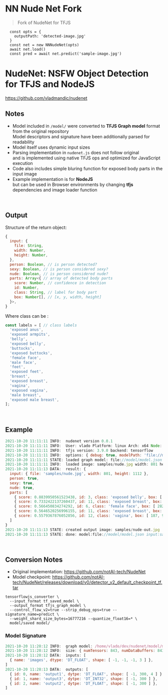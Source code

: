 # NN Nude Net Fork
> Fork of NudeNet for TFJS

```
  const opts = {
    outputPath: 'detected-image.jpg'
  }
  const net = new NNNudeNet(opts)
  await net.load()
  const pred = await net.predict('sample-image.jpg')
```


# NudeNet: NSFW Object Detection for TFJS and NodeJS
https://github.com/vladmandic/nudenet

## Notes

- Model included in `/model/` were converted to **TFJS Graph model** format from the original repository  
  Model descriptors and signature have been additionally parsed for readability  
- Model itself uses dynamic input sizes  
- Parsing implementation in `nudenet.js` does not follow original  
  and is implemented using native TFJS ops and optimized for JavaScript execution  
- Code also includes simple bluring function for exposed body parts in the input image  
- Example implementation is for **NodeJS**  
  but can be used in Browser environments by changing **tfjs** dependencies and image loader function  

<br>

## Output

Structure of the return object:

```js
{
  input: {
    file: String,
    width: Number,
    height: Number,
  },
  person: Boolean, // is person detected?
  sexy: Boolean, // is person considered sexy?
  nude: Boolean, // is person considered nude?
  parts: Array<{ // array of detected body parts
    score: Number, // confidence in detection
    id: Number,
    class: String, // label for body part
    box: Number[], // [x, y, width, height]
  }>,
}
```

Where class can be :

```js
const labels = [ // class labels
  'exposed anus',
  'exposed armpits',
  'belly',
  'exposed belly',
  'buttocks',
  'exposed buttocks',
  'female face',
  'male face',
  'feet',
  'exposed feet',
  'breast',
  'exposed breast',
  'vagina',
  'exposed vagina',
  'male breast',
  'exposed male breast',
];
```

<br>

## Example

```js
2021-10-20 11:11:11 INFO:  nudenet version 0.0.1
2021-10-20 11:11:11 INFO:  User: vlado Platform: linux Arch: x64 Node: v16.8.0
2021-10-20 11:11:11 INFO:  tfjs version: 3.9.0 backend: tensorflow
2021-10-20 11:11:11 INFO:  options: { debug: true, modelPath: 'file://model/model.json', minScore: 0.3, maxResults: 50, iouThreshold: 0.5, outputNodes: [ 'output1', 'output2', 'output3' ], blurNude: true, blurRadius: 25 }
2021-10-20 11:11:11 STATE: loaded graph model: file://model/model.json
2021-10-20 11:11:11 INFO:  loaded image: samples/nude.jpg width: 801 height: 1112
2021-10-20 11:11:13 DATA:  result: {
  input: { file: 'samples/nude.jpg', width: 801, height: 1112 },
  person: true,
  sexy: true,
  nude: true,
  parts: [
    { score: 0.8839950561523438, id: 3, class: 'exposed belly', box: [ 194, 639, 244, 221 ] },
    { score: 0.7332422137260437, id: 11, class: 'exposed breast', box: [ 371, 450, 142, 154 ] },
    { score: 0.566450834274292, id: 6, class: 'female face', box: [ 282, 164, 169, 155 ] },
    { score: 0.5646520256996155, id: 11, class: 'exposed breast', box: [ 202, 430, 134, 156 ] },
    { score: 0.5579367876052856, id: 12, class: 'vagina', box: [ 187, 908, 92, 96 ] }
  ]
}
2021-10-20 11:11:13 STATE: created output image: samples/nude-out.jpg
2021-10-20 11:11:13 STATE: done: model:file://model/model.json input:samples/nude.jpg output:samples/nude-out.jpg objects: 5
```

<br>

## Conversion Notes

- Original implementation: <https://github.com/notAI-tech/NudeNet>
- Model checkpoint: <https://github.com/notAI-tech/NudeNet/releases/download/v0/detector_v2_default_checkpoint_tf.tar>

```shell
tensorflowjs_converter \
  --input_format tf_saved_model \
  --output_format tfjs_graph_model \
  --control_flow_v2=true --strip_debug_ops=true --signature_name=predict \
  --weight_shard_size_bytes=16777216 --quantize_float16=* \
  model/saved model/
```

### Model Signature

```js
2021-10-20 11:28:12 INFO:  graph model: /home/vlado/dev/nudenet/model/model.json
2021-10-20 11:28:12 INFO:  size: { numTensors: 843, numDataBuffers: 843, numBytes: 146462740 }
2021-10-20 11:28:12 DATA:  inputs: [
  { name: 'images', dtype: 'DT_FLOAT', shape: [ -1, -1, -1, 3 ] },
]
2021-10-20 11:28:13 DATA:  outputs: [
  { id: 0, name: 'output1', dytpe: 'DT_FLOAT', shape: [ -1, 300, 4 ] },
  { id: 1, name: 'output3', dytpe: 'DT_INT32', shape: [ -1, 300 ] },
  { id: 2, name: 'output2', dytpe: 'DT_FLOAT', shape: [ -1, 300 ] },
]
```

<br>
